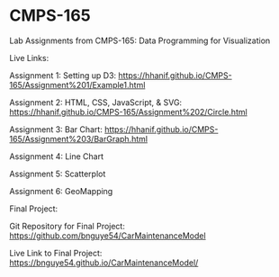 # CMPS-165
Lab Assignments from CMPS-165: Data Programming for Visualization

Live Links:

Assignment 1: Setting up D3: https://hhanif.github.io/CMPS-165/Assignment%201/Example1.html

Assignment 2: HTML, CSS, JavaScript, & SVG: https://hhanif.github.io/CMPS-165/Assignment%202/Circle.html

Assignment 3: Bar Chart: https://hhanif.github.io/CMPS-165/Assignment%203/BarGraph.html

Assignment 4: Line Chart

Assignment 5: Scatterplot

Assignment 6: GeoMapping

Final Project:

Git Repository for Final Project: https://github.com/bnguye54/CarMaintenanceModel

Live Link to Final Project: https://bnguye54.github.io/CarMaintenanceModel/
